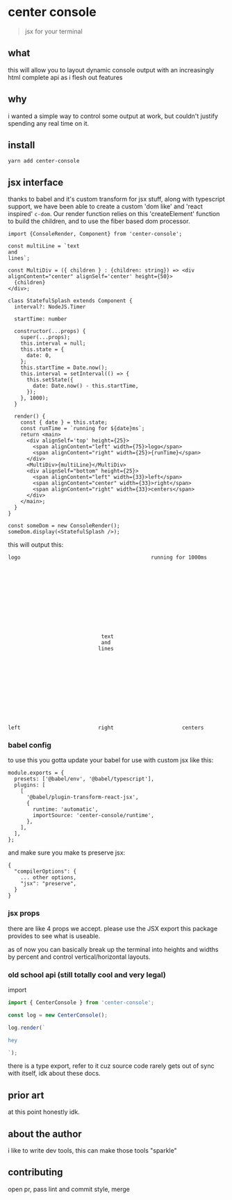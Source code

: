 # center console

> jsx for your terminal

## what

this will allow you to layout dynamic console output with an increasingly html complete api as i flesh out features

## why

i wanted a simple way to control some output at work, but couldn't justify spending any real time on it.

## install

```
yarn add center-console
```

## jsx interface

thanks to babel and it's custom transform for jsx stuff, along with typescript support, we have been able to create a custom 'dom like' and 'react inspired' `c-dom`. Our render function relies on this 'createElement' function to build the children, and to use the fiber based dom processor.

```tsx
import {ConsoleRender, Component} from 'center-console';

const multiLine = `text
and
lines`;

const MultiDiv = ({ children } : {children: string}) => <div alignContent="center" alignSelf='center' height={50}>
  {children}
</div>;

class StatefulSplash extends Component {
  interval?: NodeJS.Timer

  startTime: number

  constructor(...props) {
    super(...props);
    this.interval = null;
    this.state = {
      date: 0,
    };
    this.startTime = Date.now();
    this.interval = setInterval(() => {
      this.setState({
        date: Date.now() - this.startTime,
      });
    }, 1000);
  }

  render() {
    const { date } = this.state;
    const runTime = `running for ${date}ms`;
    return <main>
      <div alignSelf='top' height={25}>
        <span alignContent="left" width={75}>logo</span>
        <span alignContent="right" width={25}>{runTime}</span>
      </div>
      <MultiDiv>{multiLine}</MultiDiv>
      <div alignSelf="bottom" height={25}>
        <span alignContent="left" width={33}>left</span>
        <span alignContent="center" width={33}>right</span>
        <span alignContent="right" width={33}>centers</span>
      </div>
    </main>;
  }
}

const someDom = new ConsoleRender();
someDom.display(<StatefulSplash />);
```

this will output this:

```
logo                                          running for 1000ms












                              text
                              and
                             lines












left                         right                      centers
```

### babel config

to use this you gotta update your babel for use with custom jsx like this:

```
module.exports = {
  presets: ['@babel/env', '@babel/typescript'],
  plugins: [
    [
      '@babel/plugin-transform-react-jsx',
      {
        runtime: 'automatic',
        importSource: 'center-console/runtime',
      },
    ],
  ],
};
```

and make sure you make ts preserve jsx:

```
{
  "compilerOptions": {
    ... other options,
    "jsx": "preserve",
  }
}
```
### jsx props

there are like 4 props we accept. please use the JSX export this package provides to see what is useable.

as of now you can basically break up the terminal into heights and widths by percent and control vertical/horizontal layouts.

### old school api (still totally cool and very legal)

import

```js
import { CenterConsole } from 'center-console';

const log = new CenterConsole();

log.render(`

hey

`);
```

there is a type export, refer to it cuz source code rarely gets out of sync with itself, idk about these docs.

## prior art

at this point honestly idk.

## about the author

i like to write dev tools, this can make those tools "sparkle"

## contributing

open pr, pass lint and commit style, merge
